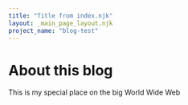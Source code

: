 ```yaml
---
title: "Title from index.njk"
layout: _main_page_layout.njk
project_name: "blog-test"
---
```

# About this blog 
  
This is my special place on the big World Wide Web
